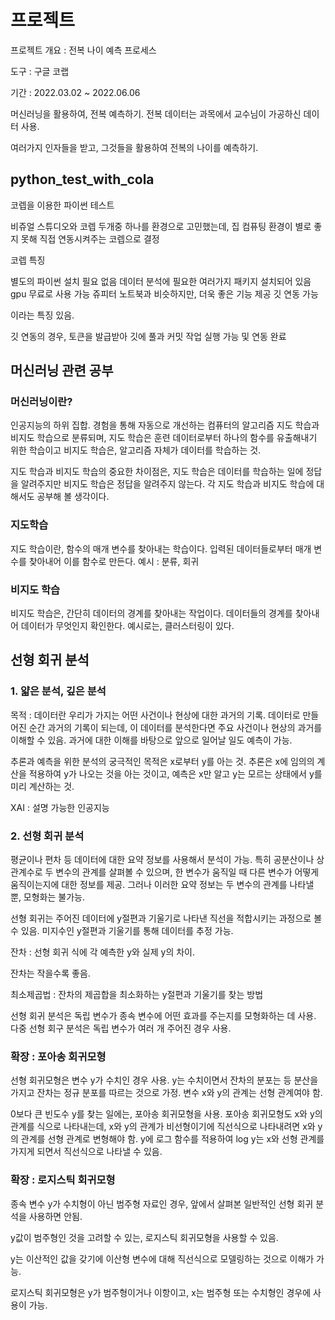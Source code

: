 # 프로젝트

프로젝트 개요 : 전복 나이 예측 프로세스

도구 : 구글 코랩

기간 : 2022.03.02 ~ 2022.06.06

머신러닝을 활용하여, 전복 예측하기. 전복 데이터는 과목에서 교수님이 가공하신 데이터 사용.

여러가지 인자들을 받고, 그것들을 활용하여 전복의 나이를 예측하기.




## python_test_with_cola

코렙을 이용한 파이썬 테스트

비쥬얼 스튜디오와 코렙 두개중 하나를 환경으로 고민했는데, 집 컴퓨팅 환경이 별로 좋지 못해
직접 연동시켜주는 코렙으로 결정

코렙 특징

별도의 파이썬 설치 필요 없음
데이터 분석에 필요한 여러가지 패키지 설치되어 있음
gpu 무료로 사용 가능
쥬피터 노트북과 비슷하지만, 더욱 좋은 기능 제공
깃 연동 가능

이라는 특징 있음.

깃 연동의 경우, 토큰을 발급받아 깃에 풀과 커밋 작업 실행 가능 및 연동 완료

## 머신러닝 관련 공부

### 머신러닝이란?

인공지능의 하위 집합. 경험을 통해 자동으로 개선하는 컴퓨터의 알고리즘 지도 학습과 비지도 학습으로 분류되며, 지도 학습은 훈련 데이터로부터 하나의 함수를 유출해내기 위한 학습이고 비지도 학습은, 알고리즘 자체가 데이터를 학습하는 것.

지도 학습과 비지도 학습의 중요한 차이점은, 지도 학습은 데이터를 학습하는 일에 정답을 알려주지만 비지도 학습은 정답을 알려주지 않는다. 각 지도 학습과 비지도 학습에 대해서도 공부해 볼 생각이다.

### 지도학습

지도 학습이란, 함수의 매개 변수를 찾아내는 학습이다. 입력된 데이터들로부터 매개 변수를 찾아내어 이를 함수로 만든다. 예시 : 분류, 회귀

### 비지도 학습

비지도 학습은, 간단히 데이터의 경계를 찾아내는 작업이다. 데이터들의 경계를 찾아내어 데이터가 무엇인지 확인한다. 예시로는, 클러스터링이 있다.

## 선형 회귀 분석

### 1. 얇은 분석, 깊은 분석

목적 : 데이터란 우리가 가지는 어떤 사건이나 현상에 대한 과거의 기록. 데이터로 만들어진 순간 과거의 기록이 되는데, 이 데이터를 분석한다면 주요 사건이나 현상의 과거를 이해할 수 있음. 과거에 대한 이해를 바탕으로 앞으로 일어날 일도 예측이 가능.

추론과 예측을 위한 분석의 궁극적인 목적은 x로부터 y를 아는 것. 추론은 x에 임의의 계산을 적용하여 y가 나오는 것을 아는 것이고, 예측은 x만 알고 y는 모르는 상태에서 y를 미리 계산하는 것.

XAI : 설명 가능한 인공지능

### 2. 선형 회귀 분석

평균이나 편차 등 데이터에 대한 요약 정보를 사용해서 분석이 가능. 특히 공분산이나 상관계수로 두 변수의 관계를 살펴볼 수 있으며, 한 변수가 움직일 때 다른 변수가 어떻게 움직이는지에 대한 정보를 제공. 그러나 이러한 요약 정보는 두 변수의 관계를 나타낼 뿐, 모형화는 불가능.

선형 회귀는 주어진 데이터에 y절편과 기울기로 나타낸 직선을 적합시키는 과정으로 볼 수 있음. 미지수인 y절편과 기울기를 통해 데이터를 추정 가능.

잔차 : 선형 회귀 식에 각 예측한 y와 실제 y의 차이.

잔차는 작을수록 좋음.

최소제곱법 : 잔차의 제곱합을 최소화하는 y절편과 기울기를 찾는 방법

선형 회귀 분석은 독립 변수가 종속 변수에 어떤 효과를 주는지를 모형화하는 데 사용. 다중 선형 회구 분석은 독립 변수가 여러 개 주어진 경우 사용.


### 확장 : 포아송 회귀모형

선형 회귀모형은 변수 y가 수치인 경우 사용. y는 수치이면서 잔차의 분포는 등 분산을 가지고 잔차는 정규 분포를 따르는 것으로 가정. 변수 x와 y의 관계는 선형 관계여야 함.

0보다 큰 빈도수 y를 찾는 일에는, 포아송 회귀모형을 사용. 포아송 회귀모형도 x와 y의 관계를 식으로 나타내는데, x와 y의 관계가 비선형이기에 직선식으로 나타내려면 x와 y의 관계를 선형 관계로 변형해야 함. y에 로그 함수를 적용하여 log y는 x와 선형 관계를 가지게 되면서 직선식으로 나타낼 수 있음.

### 확장 : 로지스틱 회귀모형

종속 변수 y가 수치형이 아닌 범주형 자료인 경우, 앞에서 살펴본 일반적인 선형 회귀 분석을 사용하면 안됨.

y값이 범주형인 것을 고려할 수 있는, 로지스틱 회귀모형을 사용할 수 있음.

y는 이산적인 값을 갖기에 이산형 변수에 대해 직선식으로 모델링하는 것으로 이해가 가능.

로지스틱 회귀모형은 y가 범주형이거나 이항이고, x는 범주형 또는 수치형인 경우에 사용이 가능.
